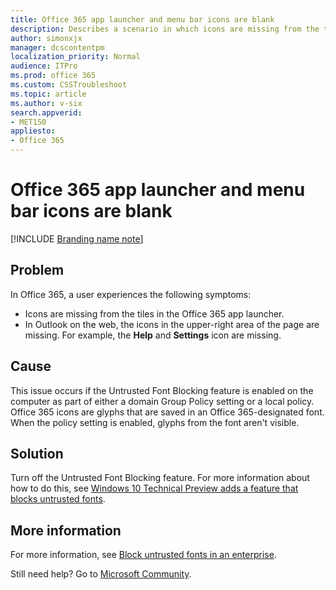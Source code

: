 ```yaml
---
title: Office 365 app launcher and menu bar icons are blank
description: Describes a scenario in which icons are missing from the tiles in the Office 365 app launcher and from the menu bar in Outlook on the web.
author: simonxjx
manager: dcscontentpm
localization_priority: Normal
audience: ITPro
ms.prod: office 365
ms.custom: CSSTroubleshoot
ms.topic: article
ms.author: v-six
search.appverid: 
- MET150
appliesto:
- Office 365
---
```


# Office 365 app launcher and menu bar icons are blank

[!INCLUDE [Branding name note](../../../includes/branding-name-note.md)]

## Problem

In Office 365, a user experiences the following symptoms:

- Icons are missing from the tiles in the Office 365 app launcher.    
- In Outlook on the web, the icons in the upper-right area of the page are missing. For example, the **Help** and **Settings** icon are missing.    

## Cause

This issue occurs if the Untrusted Font Blocking feature is enabled on the computer as part of either a domain Group Policy setting or a local policy. Office 365 icons are glyphs that are saved in an Office 365-designated font. When the policy setting is enabled, glyphs from the font aren't visible.

## Solution

Turn off the Untrusted Font Blocking feature. For more information about how to do this, see [Windows 10 Technical Preview adds a feature that blocks untrusted fonts](https://support.microsoft.com/help/3053676).

## More information

For more information, see [Block untrusted fonts in an enterprise](https://technet.microsoft.com/itpro/windows/keep-secure/block-untrusted-fonts-in-enterprise).

Still need help? Go to [Microsoft Community](https://answers.microsoft.com).
